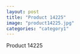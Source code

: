 ```yaml
---
layout: post
title: "Product 14225"
image: "product14225.jpg"
categories: "category1"
---
```

Product 14225

